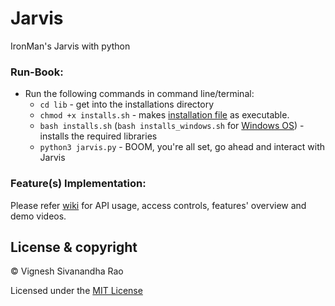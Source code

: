# Jarvis
IronMan's Jarvis with python

### Run-Book:
   - Run the following commands in command line/terminal:
        - `cd lib` - get into the installations directory
        - `chmod +x installs.sh` - makes [installation file](lib/installs.sh) as executable.
        - `bash installs.sh` (`bash installs_windows.sh` for [Windows OS](https://github.com/thevickypedia/Jarvis/wiki#windows-os)) - installs the required libraries
        - `python3 jarvis.py` - BOOM, you're all set, go ahead and interact with Jarvis

### Feature(s) Implementation:
Please refer [wiki](https://github.com/thevickypedia/Jarvis/wiki) for API usage, access controls, features' overview and demo videos.

## License & copyright

&copy; Vignesh Sivanandha Rao

Licensed under the [MIT License](LICENSE)
